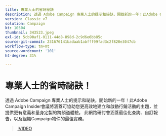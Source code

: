 ```yaml
---
title: 專業人士的省時秘訣
description: 透過 Adobe Campaign 專業人士的提示和祕訣，開始新的一年！此Adobe Campaign測試人員會議將涵蓋可協助您提高效率的主題…… （說明應該介於60到160個字元之間）
version: Classic v7
solution: Campaign
kt: 10504
thumbnail: 343523.jpeg
exl-id: 5cb90af1-0111-44d8-898d-2c9d6e6bb85c
source-git-commit: 231676141badaab1abfff99fad3c2f820e3047cb
workflow-type: tm+mt
source-wordcount: '101'
ht-degree: 31%

---
```


# 專業人士的省時祕訣！

透過 Adobe Campaign 專業人士的提示和祕訣，開始新的一年！此Adobe Campaign Insider會議將涵蓋可協助您更高效地建立和啟動行銷活動的主題，並提供更有意義和量身定製的跨頻道體驗。 此網路研討會涵蓋最佳化查詢、自訂報告，以及組織Campaign物件的最佳實務。

>[!VIDEO](https://video.tv.adobe.com/v/343523/?quality=12&learn=on)
